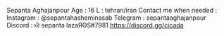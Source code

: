 Sepanta Aghajanpour
Age : 16
L : tehran/iran
Contact me when needed :
Instagram : @sepantahasheminasab
Telegram : sepantaaghajanpour
Discord : ਐ sepanta lazaЯӨS#7981
https://discord.gg/cicada
<!---
SepantaAghajanpour/SepantaAghajanpour is a ✨ special ✨ repository because its `README.md` (this file) appears on your GitHub profile.
You can click the Preview link to take a look at your changes.
--->
